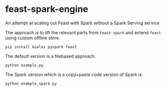 # feast-spark-engine

An attempt at scaling out Feast with Spark without a Spark Serving service

The approach is to lift the relevant parts from `feast-spark` and extend `feast` using custom offline store.

```
pip install koalas pyspark feast
```

The default version is a filebased approach. 

```
python example.py
```

The Spark version which is a copy+paste code version of Spark is:

```
python example_spark.py
```